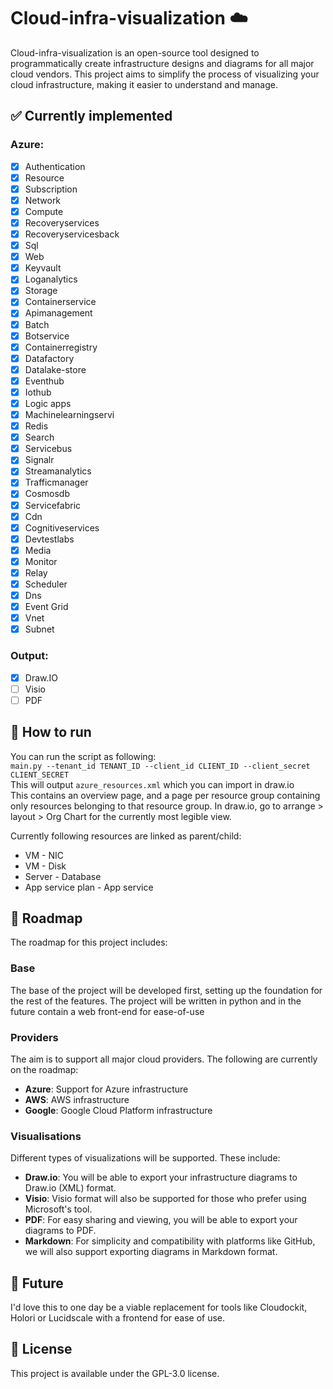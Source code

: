# Cloud-infra-visualization :cloud:

Cloud-infra-visualization is an open-source tool designed to programmatically create infrastructure designs and diagrams for all major cloud vendors. This project aims to simplify the process of visualizing your cloud infrastructure, making it easier to understand and manage.

## :white_check_mark: Currently implemented

### Azure:
- [x] Authentication
- [x] Resource
- [x] Subscription
- [x] Network
- [x] Compute
- [x] Recoveryservices
- [x] Recoveryservicesback
- [x] Sql
- [x] Web
- [x] Keyvault
- [x] Loganalytics
- [x] Storage
- [x] Containerservice
- [x] Apimanagement
- [x] Batch
- [x] Botservice
- [x] Containerregistry
- [x] Datafactory
- [x] Datalake-store
- [x] Eventhub
- [x] Iothub
- [x] Logic apps
- [x] Machinelearningservi
- [x] Redis
- [x] Search
- [x] Servicebus
- [x] Signalr
- [x] Streamanalytics
- [x] Trafficmanager
- [x] Cosmosdb
- [x] Servicefabric
- [x] Cdn
- [x] Cognitiveservices
- [x] Devtestlabs
- [x] Media
- [x] Monitor
- [x] Relay
- [x] Scheduler
- [x] Dns
- [x] Event Grid
- [x] Vnet
- [x] Subnet

### Output:
- [x] Draw.IO
- [ ] Visio
- [ ] PDF

## :rocket: How to run

You can run the script as following:  
`main.py --tenant_id TENANT_ID --client_id CLIENT_ID --client_secret CLIENT_SECRET`  
This will output `azure_resources.xml` which you can import in draw.io  
This contains an overview page, and a page per resource group containing only resources belonging to that resource group.
In draw.io, go to arrange > layout > Org Chart for the currently most legible view.  

Currently following resources are linked as parent/child:

- VM - NIC
- VM - Disk
- Server - Database
- App service plan - App service

## :pushpin: Roadmap

The roadmap for this project includes:

### Base

The base of the project will be developed first, setting up the foundation for the rest of the features.
The project will be written in python and in the future contain a web front-end for ease-of-use

### Providers

The aim is to support all major cloud providers. The following are currently on the roadmap:

- **Azure**: Support for Azure infrastructure
- **AWS**: AWS infrastructure
- **Google**: Google Cloud Platform infrastructure

### Visualisations

Different types of visualizations will be supported. These include:

- **Draw.io**: You will be able to export your infrastructure diagrams to Draw.io (XML) format.
- **Visio**: Visio format will also be supported for those who prefer using Microsoft's tool.
- **PDF**: For easy sharing and viewing, you will be able to export your diagrams to PDF.
- **Markdown**: For simplicity and compatibility with platforms like GitHub, we will also support exporting diagrams in Markdown format.

## :crystal_ball: Future

I'd love this to one day be a viable replacement for tools like Cloudockit, Holori or Lucidscale with a frontend for ease of use.

## :page_with_curl: License

This project is available under the GPL-3.0 license.
